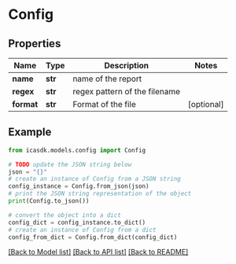 # Config


## Properties

Name | Type | Description | Notes
------------ | ------------- | ------------- | -------------
**name** | **str** | name of the report | 
**regex** | **str** | regex pattern of the filename | 
**format** | **str** | Format of the file | [optional] 

## Example

```python
from icasdk.models.config import Config

# TODO update the JSON string below
json = "{}"
# create an instance of Config from a JSON string
config_instance = Config.from_json(json)
# print the JSON string representation of the object
print(Config.to_json())

# convert the object into a dict
config_dict = config_instance.to_dict()
# create an instance of Config from a dict
config_from_dict = Config.from_dict(config_dict)
```
[[Back to Model list]](../README.md#documentation-for-models) [[Back to API list]](../README.md#documentation-for-api-endpoints) [[Back to README]](../README.md)


